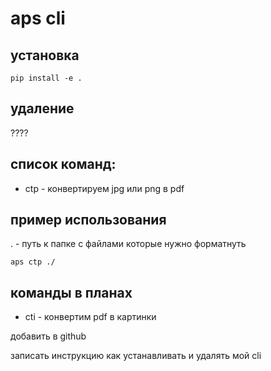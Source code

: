 # aps cli

## установка

```
pip install -e .

```

## удаление

????

## список команд:

- ctp - конвертируем jpg или png в pdf

## пример использования

. - путь к папке с файлами которые нужно форматнуть

```
aps ctp ./

```

## команды в планах

- cti - конвертим pdf в картинки

добавить в github

записать инструкцию как устанавливать и удалять мой cli

